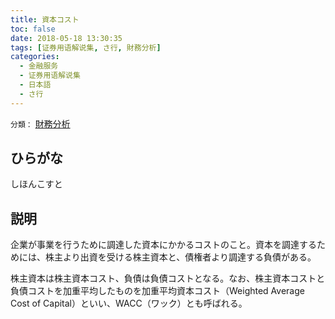 ```yaml
---
title: 資本コスト
toc: false
date: 2018-05-18 13:30:35
tags: [证券用语解说集, さ行, 財務分析]
categories:
  - 金融服务
  - 证券用语解说集
  - 日本語
  - さ行
---
```


`分類：` [財務分析](/tags/財務分析/)

## ひらがな

しほんこすと

## 説明

企業が事業を行うために調達した資本にかかるコストのこと。資本を調達するためには、株主より出資を受ける株主資本と、債権者より調達する負債がある。

株主資本は株主資本コスト、負債は負債コストとなる。なお、株主資本コストと負債コストを加重平均したものを加重平均資本コスト（Weighted Average Cost of Capital）といい、WACC（ワック）とも呼ばれる。
